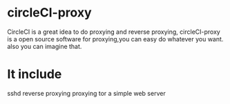 # circleCI-proxy
CircleCI is a great idea to do proxying and reverse proxying, circleCI-proxy is a open source software for proxying,you can easy do whatever you want. also you can imagine that.


# It include 
sshd
reverse proxying
proxying
tor
a simple web server


